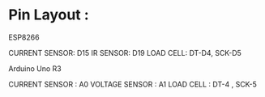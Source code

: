 # Pin Layout : 

ESP8266

CURRENT SENSOR: D15 
IR SENSOR: D19 
LOAD CELL: DT-D4, SCK-D5

Arduino Uno R3

CURRENT SENSOR : A0 
VOLTAGE SENSOR : A1 
LOAD CELL : DT-4 , SCK-5
